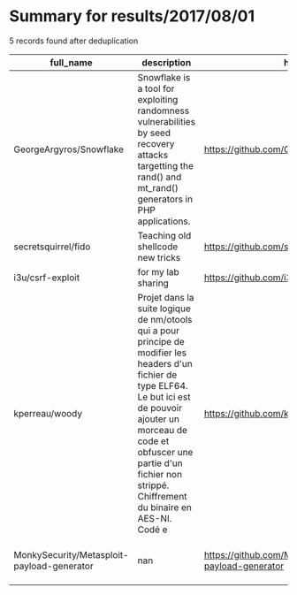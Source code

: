 
# Summary for results/2017/08/01
    
5 records found after deduplication

| full_name | description | html_url | matched_list | matched_count | pushed_at | size | stargazers_count | language | forks_count |
|--------------------------------------------|------------------------------------------------------------------------------------------------------------------------------------------------------------------------------------------------------------------------------------------------------------------|---------------------------------------------------------------|---------------------------------------------|-----------------|---------------------------|--------|--------------------|------------|---------------|
| GeorgeArgyros/Snowflake | Snowflake is a tool for exploiting randomness vulnerabilities by seed recovery attacks targetting the rand() and mt_rand() generators in PHP applications. | https://github.com/GeorgeArgyros/Snowflake | ['exploit'] | 1 | 2017-08-01 13:50:35+00:00 | 56 | 73 | C | 9 |
| secretsquirrel/fido | Teaching old shellcode new tricks | https://github.com/secretsquirrel/fido | ['shellcode'] | 1 | 2017-08-01 12:40:41+00:00 | 18762 | 178 | Python | 59 |
| i3u/csrf-exploit | for my lab sharing | https://github.com/i3u/csrf-exploit | ['exploit'] | 1 | 2017-08-01 09:50:42+00:00 | 0 | 0 | | 0 |
| kperreau/woody | Projet dans la suite logique de nm/otools qui a pour principe de modifier les headers d'un fichier de type ELF64. Le but ici est de pouvoir ajouter un morceau de code et obfuscer une partie d'un fichier non strippé. Chiffrement du binaire en AES-NI. Codé e | https://github.com/kperreau/woody | ['shellcode'] | 1 | 2017-08-01 11:31:14+00:00 | 5 | 1 | C | 0 |
| MonkySecurity/Metasploit-payload-generator | nan | https://github.com/MonkySecurity/Metasploit-payload-generator | ['metasploit module OR metasploit payload'] | 1 | 2017-08-01 21:14:18+00:00 | 0 | 0 | nan | 0 |
